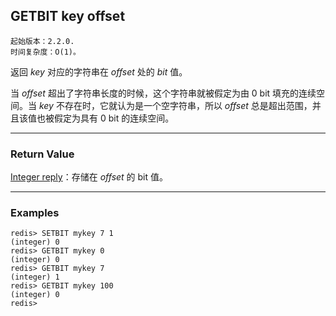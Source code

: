 ## GETBIT key offset

    起始版本：2.2.0.
    时间复杂度：O(1)。

返回 _key_ 对应的字符串在 _offset_ 处的 _bit_ 值。

当 _offset_ 超出了字符串长度的时候，这个字符串就被假定为由 0 bit 填充的连续空间。当 _key_ 不存在时，它就认为是一个空字符串，所以 _offset_ 总是超出范围，并且该值也被假定为具有 0 bit 的连续空间。

---

### Return Value

[Integer reply](../topics/protocol.md#resp-integers)：存储在 _offset_ 的 bit 值。

---

### Examples

```
redis> SETBIT mykey 7 1
(integer) 0
redis> GETBIT mykey 0
(integer) 0
redis> GETBIT mykey 7
(integer) 1
redis> GETBIT mykey 100
(integer) 0
redis> 
```